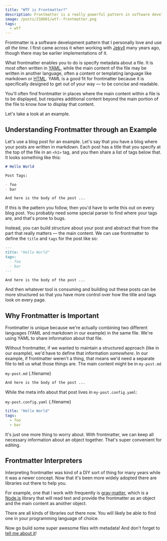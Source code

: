 ```yaml
---
title: "WTF is Frontmatter?"
description: Frontmatter is a really powerful pattern in software development these days. What exactly is it and why is it so great? Let's explore that together!
image: /posts/210601/wtf--frontmatter.png
tags:
  - wtf
---
```


Frontmatter is a software development pattern that I personally love and use _all the time_. I first came across it when working with [Jekyll](https://jekyllrb.com/docs/front-matter/) many years ago, though there may be earlier implementations of it.

What frontmatter enables you to do is specify metadata about a file. It is most often written in [YAML](/posts/wtf-is-yaml/), while the main content of the file may be written in another language, often a content or templating language like markdown or [HTML](/posts/wtf-is-html/). YAML is a good fit for frontmatter because it is specifically designed to get out of your way — to be concise and readable.

You'll often find frontmatter in places where the main content within a file is to be displayed, but requires additional content beyond the main portion of the file to know _how_ to display that content.

Let's take a look at an example.

## Understanding Frontmatter through an Example

Let's use a blog post for an example. Let's say that you have a blog where your posts are written in markdown. Each post has a title that you specify at the top of the file in an `<h1>` tag, and you then share a list of tags below that. It looks something like this:

```md
# Hello World

Post Tags:

- foo
- bar

And here is the body of the post ...
```

If this is the pattern you follow, then you'd have to write this out on every blog post. You probably need some special parser to find where your tags are, and that's prone to bugs.

Instead, you can build _structure_ about your post and abstract that from the part that really matters — the main content. We can use frontmatter to define the `title` and `tags` for the post like so:

```md
---
title: "Hello World"
tags:
  - foo
  - bar
---

And here is the body of the post ...
```

And then whatever tool is consuming and building out these posts can be more structured so that you have more control over how the title and tags look on every page.

## Why Frontmatter is Important

Frontmatter is unique because we're actually combining two different languages (YAML and markdown in our example) in the same file. We're using YAML to share information about that file.

Without frontmatter, if we wanted to maintain a structured approach (like in our example), we'd have to define that information _somewhere_. In our example, if frontmatter weren't a thing, that means we'd need a separate file to tell us what those things are. The main content might be in `my-post.md`

`my-post.md` {.filename}

```md
And here is the body of the post ...
```

While the meta info about that post lives in `my-post.config.yaml`:

`my-post.config.yaml` {.filename}

```yaml
title: "Hello World"
tags:
  - foo
  - bar
```

It's just one more thing to worry about. With frontmatter, we can keep all necessary information about an object together. That's super convenient for editing.

## Frontmatter Interpreters

Interpreting frontmatter was kind of a DIY sort of thing for many years while it was a newer concept. Now that it's been more widely adopted there are libraries out there to help you.

For example, one that I work with frequently is [gray-matter](https://github.com/jonschlinkert/gray-matter), which is a [Node.js](/posts/wtf-is-node/) library that will read text and provide the frontmatter as an object and the main content as another object.

There are all kinds of libraries out there now. You will likely be able to find one in your programming language of choice.

Now go build some super awesome files with metadata! And don't forget to [tell me about it](https://twitter.com/seancdavis29)!
